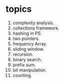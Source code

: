 # topics
1. complexity analysis.
2. collections framework.
3. hashing in PS.
4. two pointers.
5. frequency Array.
6. sliding window.
7. recursion.
8. binary search.
9. prefix sum.
10. bit manipulation.
11. counting.
